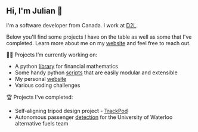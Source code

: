 ## Hi, I'm Julian 👋

I'm a software developer from Canada. I work at [D2L](https://github.com/Brightspace).

Below you'll find some projects I have on the table as well as some that I've completed. Learn more about me on my [website](https://www.jpettit.ca) and feel free to reach out.

👨‍💻 Projects I’m currently working on:
- A python [library](https://github.com/j-pettit/pfinance) for financial mathematics
- Some handy python [scripts](https://github.com/j-pettit/useful-scripts) that are easily modular and extensible
- My personal [website](https://github.com/j-pettit/j-pettit.github.io)
- Various coding challenges

🏆 Projects I've completed:
- Self-aligning tripod design project - [TrackPod](https://github.com/TrackPod)
- Autonomous passenger [detection](https://github.com/j-pettit/UWAFT-passenger-detection) for the University of Waterloo alternative fuels team
